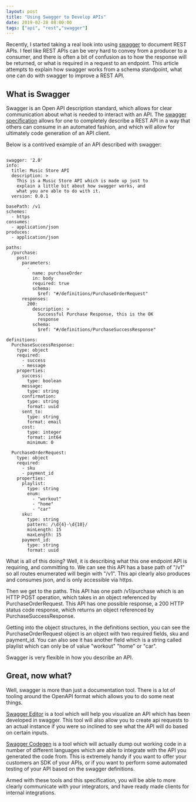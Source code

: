 ```yaml
---
layout: post
title: "Using Swagger to Develop APIs"
date: 2019-02-28 08:00:00
tags: ["api", "rest","swagger"]
---
```


Recently, I started taking a real look into using [swagger][swagger] to document
REST APIs.  I feel like REST APIs can be very hard to convey from a producer to 
a consumer, and there is often a bit of confusion as to how the response will be
returned, or what is required in a request to an endpoint.  This article 
attempts to explain how swagger works from a schema standpoint, what one can do
with swagger to improve a REST API.

## What is Swagger

Swagger is an Open API description standard, which allows for clear
communication about what is needed to interact with an API.  The [swagger 
specification][swaggerspec] allows for one to completely describe a REST API
in a way that others can consume in an automated fashion, and which will allow
for ultimately code generation of an API client.

Below is a contrived example of an API described with swagger:

```

swagger: '2.0'
info:
  title: Music Store API
  description: >
    This is a Music Store API which is made up just to
    explain a little bit about how swagger works, and
    what you are able to do with it.
  version: 0.0.1

basePath: /v1
schemes:
  - https
consumes:
  - application/json
produces:
  - application/json

paths:
  /purchase:
    post:
      parameters:
        -
          name: purchaseOrder
          in: body
          required: true
          schema:
            $ref: "#/definitions/PurchaseOrderRequest"
      responses:
        200:
          description: >
            Successful Purchase Response, this is the OK
            response
          schema:
            $ref: "#/definitions/PurchaseSuccessResponse"

definitions:
  PurchaseSuccessResponse:
    type: object
    required:
      - success
      - message
    properties:
      success:
        type: boolean
      message:
        type: string
      confirmation:
        type: string
        format: uuid
      sent_to:
        type: string
        format: email
      cost:
        type: integer
        format: int64
        minimum: 0

  PurchaseOrderRequest:
    type: object
    required:
      - sku
      - payment_id
    properties:
      playlist:
        type: string
        enum:
          - "workout"
          - "home"
          - "car"
      sku:
        type: string
        pattern: /\d{4}-\d{10}/
        minLength: 15
        maxLength: 15
      payment_id:
        type: string
        format: uuid

```

What is all of this doing?  Well, it is describing what this one endpoint API is
requiring, and committing to.  We can see this API has a base path of "/v1" so
all routes enumerated will begin with "/v1".  This api clearly also produces and
consumes json, and is only accessible via https.

Then we get to the paths.  This API has one path /v1/purchase which is an HTTP
POST operation, which takes in an object referenced by PurchaseOrderRequest.  This
API has one possible response, a 200 HTTP status code response, which returns an
object referenced by PurchaseSuccessResponse.

Getting into the object structures, in the definitions section, you can see the 
PurchaseOrderRequest object is an object with two required fields, sku and payment_id.
You can also see it has another field which is a string called playlist which can only
be of value "workout" "home" or "car".

Swagger is very flexible in how you describe an API.


## Great, now what?

Well, swagger is more than just a documentation tool.  There is a lot of tooling
around the OpenAPI format which allows you to do some neat things.

[Swagger Editor][swaggereditor] is a tool which will help you visualize an API
which has been developed in swagger.  This tool will also allow you to create
api requests to an actual instance if you were so inclined to see what the API
will do based on certain inputs.

[Swagger Codegen][swagger-codegen] is a tool which will actually dump out working
code in a number of different languages which are able to integrate with the API
you generated the code from.  This is extremely handy if you want to offer your
customers an SDK of your APIs, or if you want to perform some automated testing
of your API based on the swagger definitions.

Armed with these tools and this specification, you will be able to more clearly
communicate with your integrators, and have ready made clients for internal
integrations.


[swagger]: http://swagger.io/
[swaggerspec]: http://swagger.io/specification/
[swaggereditor]: http://editor.swagger.io/#!/
[swagger-codegen]: https://github.com/swagger-api/swagger-codegen